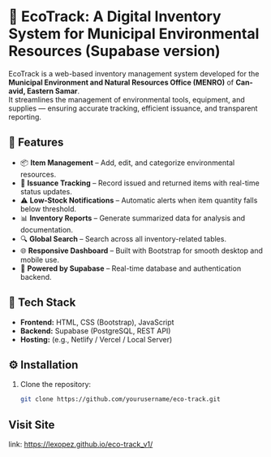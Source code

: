# 🌿 EcoTrack: A Digital Inventory System for Municipal Environmental Resources (Supabase version)

EcoTrack is a web-based inventory management system developed for the **Municipal Environment and Natural Resources Office (MENRO)** of **Can-avid, Eastern Samar**.  
It streamlines the management of environmental tools, equipment, and supplies — ensuring accurate tracking, efficient issuance, and transparent reporting.

## 🚀 Features
- 📦 **Item Management** – Add, edit, and categorize environmental resources.  
- 🔄 **Issuance Tracking** – Record issued and returned items with real-time status updates.  
- ⚠️ **Low-Stock Notifications** – Automatic alerts when item quantity falls below threshold.  
- 📊 **Inventory Reports** – Generate summarized data for analysis and documentation.  
- 🔍 **Global Search** – Search across all inventory-related tables.  
- 🌐 **Responsive Dashboard** – Built with Bootstrap for smooth desktop and mobile use.  
- 🧠 **Powered by Supabase** – Real-time database and authentication backend.

## 🧩 Tech Stack
- **Frontend:** HTML, CSS (Bootstrap), JavaScript  
- **Backend:** Supabase (PostgreSQL, REST API)  
- **Hosting:** (e.g., Netlify / Vercel / Local Server)  

## ⚙️ Installation
1. Clone the repository:
   ```bash
   git clone https://github.com/yourusername/eco-track.git
## Visit Site
link: https://lexopez.github.io/eco-track_v1/

